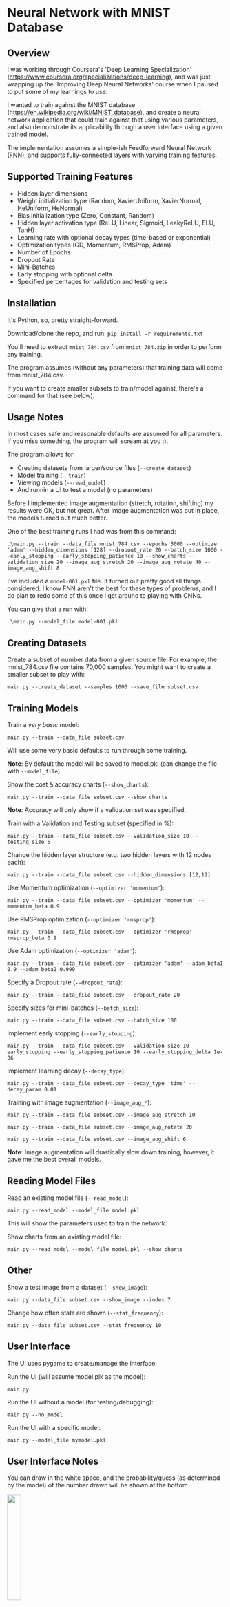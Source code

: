 # Neural Network with MNIST Database

## Overview

I was working through Coursera's 'Deep Learning Specialization' (https://www.coursera.org/specializations/deep-learning), and was just wrapping up the 'Improving Deep Neural Networks' course when I paused to put some of my learnings to use.

I wanted to train against the MNIST database (https://en.wikipedia.org/wiki/MNIST_database), and create a neural network application that could train against that using various parameters, and also demonstrate its applicability through a user interface using a given trained model.

The implementation assumes a simple-ish Feedforward Neural Network (FNN), and supports fully-connected layers with varying training features.

## Supported Training Features

- Hidden layer dimensions
- Weight initialization type (Random, XavierUniform, XavierNormal, HeUniform, HeNormal)
- Bias initialization type (Zero, Constant, Random)
- Hidden layer activation type (ReLU, Linear, Sigmoid, LeakyReLU, ELU, TanH)
- Learning rate with optional decay types (time-based or exponential)
- Optimization types (GD, Momentum, RMSProp, Adam)
- Number of Epochs
- Dropout Rate
- Mini-Batches
- Early stopping with optional delta
- Specified percentages for validation and testing sets

## Installation

It's Python, so, pretty straight-forward. 

Download/clone the repo, and run:
```pip install -r requirements.txt```

You'll need to extract ```mnist_784.csv``` from ```mnist_784.zip``` in order to perform any training.

The program assumes (without any parameters) that training data will come from mnist_784.csv.

If you want to create smaller subsets to train/model against, there's a command for that (see below).

## Usage Notes

In most cases safe and reasonable defaults are assumed for all parameters. If you miss something, the program will scream at you :).

The program allows for:
- Creating datasets from larger/source files (```--create_dataset```)
- Model training (```--train```)
- Viewing models (```--read_model```)
- And runnin a UI to test a model (no parameters)

Before I implemented image augmentation (stretch, rotation, shifting) my results were OK, but not great. After image augmentation was put in place, the models turned out much better.

One of the best training runs I had was from this command:

```.\main.py --train --data_file mnist_784.csv --epochs 5000 --optimizer 'adam' --hidden_dimensions [128] --dropout_rate 20 --batch_size 1000 --early_stopping --early_stopping_patience 10 --show_charts --validation_size 20 --image_aug_stretch 20 --image_aug_rotate 40 --image_aug_shift 8```

I've included a ```model-001.pkl``` file. It turned out pretty good all things considered. I know FNN aren't the best for these types of problems, and I do plan to redo some of this once I get around to playing with CNNs.

You can give that a run with:

```.\main.py --model_file model-001.pkl```

## Creating Datasets

Create a subset of number data from a given source file. For example, the mnist_784.csv file contains 70,000 samples. You might want to create a smaller subset to play with:

```main.py --create_dataset --samples 1000 --save_file subset.csv```

## Training Models

Train a _very basic_ model:

```main.py --train --data_file subset.csv```

Will use some very basic defaults to run through some training.

__Note__: By default the model will be saved to model.pkl (can change the file with ```--model_file```)

Show the cost & accuracy charts (```--show_charts```):

```main.py --train --data_file subset.csv --show_charts```

__Note__: Accuracy will only show if a validation set was specified.

Train with a Validation and Testing subset (specified in %):

```main.py --train --data_file subset.csv --validation_size 10 --testing_size 5```

Change the hidden layer structure (e.g. two hidden layers with 12 nodes each):

```main.py --train --data_file subset.csv --hidden_dimensions [12,12]```

Use Momentum optimization (```--optimizer 'momentum'```):

```main.py --train --data_file subset.csv --optimizer 'momentum' --momentum_beta 0.9```

Use RMSProp optimization (```--optimizer 'rmsprop'```):

```main.py --train --data_file subset.csv --optimizer 'rmsprop' --rmsprop_beta 0.9```

Use Adam optimization (```--optimizer 'adam'```):

```main.py --train --data_file subset.csv --optimizer 'adam' --adam_beta1 0.9 --adam_beta2 0.999```

Specify a Dropout rate (```--dropout_rate```):

```main.py --train --data_file subset.csv --dropout_rate 20```

Specify sizes for mini-batches (```--batch_size```):

```main.py --train --data_file subset.csv --batch_size 100```

Implement early stopping (```--early_stopping```):

```main.py --train --data_file subset.csv --validation_size 10 --early_stopping --early_stopping_patience 10 --early_stopping_delta 1e-06```

Implement learning decay (```--decay_type```):

```main.py --train --data_file subset.csv --decay_type 'time' --decay_param 0.01```

Training with image augmentation (```--image_aug_*```):

```main.py --train --data_file subset.csv --image_aug_stretch 10```

```main.py --train --data_file subset.csv --image_aug_rotate 20```

```main.py --train --data_file subset.csv --image_aug_shift 6```

__Note__: Image augmentation will drastically slow down training, however, it gave me the best overall models.

## Reading Model Files

Read an existing model file (```--read_model```):

```main.py --read_model --model_file model.pkl```

This will show the parameters used to train the network.

Show charts from an existing model file:

```main.py --read_model --model_file model.pkl --show_charts```

## Other

Show a test image from a dataset (```--show_image```):

```main.py --data_file subset.csv --show_image --index 7```

Change how often stats are shown (```--stat_frequency```):

```main.py --data_file subset.csv --stat_frequency 10```

## User Interface

The UI uses pygame to create/manage the interface.

Run the UI (will assume model.plk as the model):

```main.py```

Run the UI without a model (for testing/debugging):

```main.py --no_model```

Run the UI with a specific model:

```main.py --model_file mymodel.pkl```

## User Interface Notes

You can draw in the white space, and the probability/guess (as determined by the model) of the number drawn will be shown at the bottom.

<img src="images/image001.jpg" height=25% width=25% ></a>

Right-click to clear the drawing surface.

Press the 's' key to __show__ the image that is currently being interpreted.

<img src="images/image002.jpg" height=25% width=25% ></a>